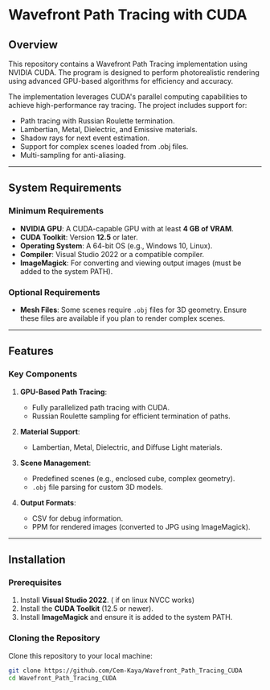 # Wavefront Path Tracing with CUDA

## Overview
This repository contains a Wavefront Path Tracing implementation using NVIDIA CUDA. The program is designed to perform photorealistic rendering using advanced GPU-based algorithms for efficiency and accuracy.

The implementation leverages CUDA's parallel computing capabilities to achieve high-performance ray tracing. The project includes support for:

- Path tracing with Russian Roulette termination.
- Lambertian, Metal, Dielectric, and Emissive materials.
- Shadow rays for next event estimation.
- Support for complex scenes loaded from .obj files.
- Multi-sampling for anti-aliasing.

---

## System Requirements

### Minimum Requirements
- **NVIDIA GPU**: A CUDA-capable GPU with at least **4 GB of VRAM**.
- **CUDA Toolkit**: Version **12.5** or later.
- **Operating System**: A 64-bit OS (e.g., Windows 10, Linux).
- **Compiler**: Visual Studio 2022 or a compatible compiler.
- **ImageMagick**: For converting and viewing output images (must be added to the system PATH).

### Optional Requirements
- **Mesh Files**: Some scenes require `.obj` files for 3D geometry. Ensure these files are available if you plan to render complex scenes.

---

## Features

### Key Components
1. **GPU-Based Path Tracing**:
   - Fully parallelized path tracing with CUDA.
   - Russian Roulette sampling for efficient termination of paths.

2. **Material Support**:
   - Lambertian, Metal, Dielectric, and Diffuse Light materials.

3. **Scene Management**:
   - Predefined scenes (e.g., enclosed cube, complex geometry).
   - `.obj` file parsing for custom 3D models.

4. **Output Formats**:
   - CSV for debug information.
   - PPM for rendered images (converted to JPG using ImageMagick).

---

## Installation

### Prerequisites
1. Install **Visual Studio 2022**. ( if on linux NVCC works)
2. Install the **CUDA Toolkit** (12.5 or newer).
3. Install **ImageMagick** and ensure it is added to the system PATH.

### Cloning the Repository
Clone this repository to your local machine:
```bash
git clone https://github.com/Cem-Kaya/Wavefront_Path_Tracing_CUDA
cd Wavefront_Path_Tracing_CUDA

